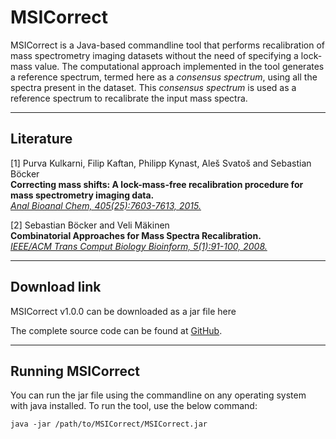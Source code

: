# MSICorrect

MSICorrect is a Java-based commandline tool that performs recalibration of mass spectrometry imaging datasets without the need of specifying a lock-mass value. The computational approach implemented in the tool generates a reference spectrum, termed here as a _consensus spectrum_, using all the spectra present in the dataset. This _consensus spectrum_ is used as a reference spectrum to recalibrate the input mass spectra.

---

## Literature ##

[1] Purva Kulkarni, Filip Kaftan, Philipp Kynast, Aleš Svatoš and Sebastian Böcker  
**Correcting mass shifts: A lock-mass-free recalibration procedure for mass spectrometry imaging data.**  
_[Anal Bioanal Chem, 405(25):7603-7613, 2015.](http://link.springer.com/article/10.1007/s00216-015-8935-4)_  

[2] Sebastian Böcker and Veli Mäkinen  
**Combinatorial Approaches for Mass Spectra Recalibration.**  
_[IEEE/ACM Trans Comput Biology Bioinform, 5(1):91-100, 2008.](https://dx.doi.org/10.1109/tcbb.2007.1077)_  

---

## Download link ##

MSICorrect v1.0.0 can be downloaded as a jar file here

The complete source code can be found at [GitHub](https://github.com/purvakulkarni7/MSICorrect).

---

## Running MSICorrect

You can run the jar file using the commandline on any operating system with java installed. To run the tool, use the below command:

    java -jar /path/to/MSICorrect/MSICorrect.jar
    
    
    
    






